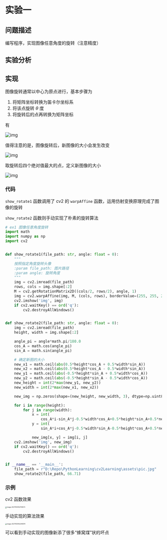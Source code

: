 # 实验一

## 问题描述

编写程序，实现图像任意角度的旋转（注意精度）

## 实验分析

## 实现

图像旋转通常以中心为原点进行，基本步骤为

1. 将矩阵坐标转换为笛卡尔坐标系
2. 将该点旋转 $\theta$ 度
3. 将旋转后的点再转换为矩阵坐标

有

![img](https://markdown-1303167219.cos.ap-shanghai.myqcloud.com/2010122615441054.png)

值得注意的是，图像旋转后，新图像的大小会发生改变

![img](https://markdown-1303167219.cos.ap-shanghai.myqcloud.com/2010122616090174.png)

取旋转后四个绝对值最大的点，定义新图像的大小

![img](https://markdown-1303167219.cos.ap-shanghai.myqcloud.com/2010122616144144.png)

### 代码

`show_rotate1` 函数调用了 cv2 的 `warpAffine` 函数，运用仿射变换原理完成了图像的旋转

`show_rotate2` 函数则手动实现了朴素的旋转算法

```python
# ex1 图像任意角度旋转
import math
import numpy as np
import cv2


def show_rotate1(file_path: str, angle: float = 0):
    """
    按照指定角度旋转头像
    :param file_path: 图片路径 
    :param angle: 旋转角度
    """
    img = cv2.imread(file_path)
    rows, cols = img.shape[:2]
    M = cv2.getRotationMatrix2D((cols/2, rows/2), angle, 1)
    img = cv2.warpAffine(img, M, (cols, rows), borderValue=(255, 255, 255))
    cv2.imshow('img', img)
    if cv2.waitKey() == ord('q'):
        cv2.destroyAllWindows()


def show_rotate2(file_path: str, angle: float = 0):
    img = cv2.imread(file_path)
    height, width = img.shape[:2]

    angle_pi = angle*math.pi/180.0
    cos_A = math.cos(angle_pi)
    sin_A = math.sin(angle_pi)

    # 确定新图的大小
    new_x1 = math.ceil(abs(0.5*height*cos_A + 0.5*width*sin_A))
    new_x2 = math.ceil(abs(0.5*height*cos_A - 0.5*width*sin_A))
    new_y1 = math.ceil(abs(-0.5*height*sin_A + 0.5*width*cos_A))
    new_y2 = math.ceil(abs(-0.5*height*sin_A - 0.5*width*cos_A))
    new_height = int(2*max(new_y1, new_y2))
    new_width = int(2*max(new_x1, new_x2))

    new_img = np.zeros(shape=(new_height, new_width, 3), dtype=np.uint8)

    for i in range(height):
        for j in range(width):
            x = int(
                cos_A*i-sin_A*j-0.5*width*cos_A+0.5*height*sin_A+0.5*new_width)
            y = int(
                sin_A*i+cos_A*j-0.5*width*sin_A-0.5*height*cos_A+0.5*new_height)

            new_img[x, y] = img[i, j]
    cv2.imshow('img', new_img)
    if cv2.waitKey() == ord('q'):
        cv2.destroyAllWindows()


if __name__ == '__main__':
    file_path = r"D:\Repo\PythonLearning\cv2Learning\assets\pic.jpg"
    show_rotate2(file_path, 66.71)
```

### 示例

cv2 函数效果

<img src="https://markdown-1303167219.cos.ap-shanghai.myqcloud.com/image-20211103192759573.png" alt="image-20211103192759573" style="zoom: 33%;" />

手动实现的算法效果

<img src="https://markdown-1303167219.cos.ap-shanghai.myqcloud.com/image-20211103192249074.png" alt="image-20211103192249074" style="zoom: 33%;" />

可以看到手动实现的图像新添了很多“蜂窝煤”状的坏点
